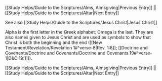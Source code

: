 [[Study Helps/Guide to the Scriptures/Alms, Almsgiving|Previous Entry]]  ||  [[Study Helps/Guide to the Scriptures/Altar|Next Entry]]

 See also [[Study Helps/Guide to the Scriptures/Jesus Christ|Jesus Christ]]

 Alpha is the first letter in the Greek alphabet; Omega is the last. They are also names given to Jesus Christ and are used as symbols to show that Christ is both the beginning and the end ([[New Testament/Revelation/Revelation 1#^verse-8|Rev. 1:8]]; [[Doctrine and Covenants/Doctrine and Covenants/Doctrine and Covenants 19#^verse-1|D&C 19:1]]).

[[Study Helps/Guide to the Scriptures/Alms, Almsgiving|Previous Entry]]  ||  [[Study Helps/Guide to the Scriptures/Altar|Next Entry]]